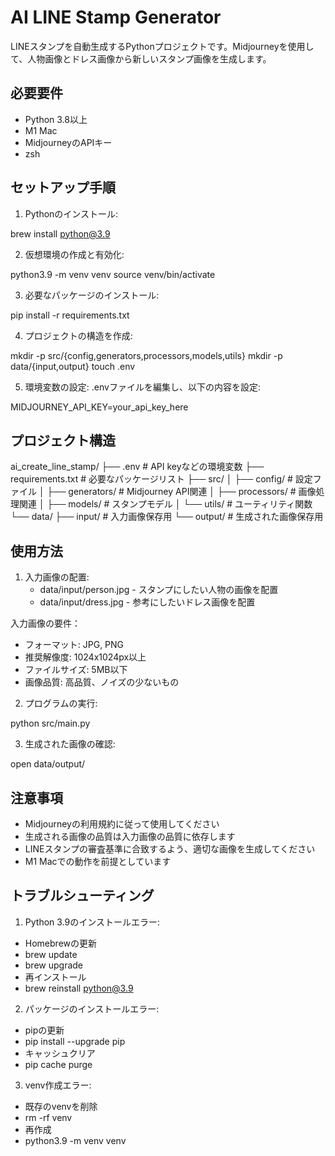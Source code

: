 # AI LINE Stamp Generator

LINEスタンプを自動生成するPythonプロジェクトです。Midjourneyを使用して、人物画像とドレス画像から新しいスタンプ画像を生成します。

## 必要要件

- Python 3.8以上
- M1 Mac
- MidjourneyのAPIキー
- zsh

## セットアップ手順

1. Pythonのインストール:

brew install python@3.9

2. 仮想環境の作成と有効化:

python3.9 -m venv venv
source venv/bin/activate

3. 必要なパッケージのインストール:

pip install -r requirements.txt

4. プロジェクトの構造を作成:

mkdir -p src/{config,generators,processors,models,utils}
mkdir -p data/{input,output}
touch .env

5. 環境変数の設定:
.envファイルを編集し、以下の内容を設定:

MIDJOURNEY_API_KEY=your_api_key_here

## プロジェクト構造

ai_create_line_stamp/
├── .env                    # API keyなどの環境変数
├── requirements.txt        # 必要なパッケージリスト
├── src/
│   ├── config/            # 設定ファイル
│   ├── generators/        # Midjourney API関連
│   ├── processors/        # 画像処理関連
│   ├── models/           # スタンプモデル
│   └── utils/            # ユーティリティ関数
└── data/
    ├── input/            # 入力画像保存用
    └── output/           # 生成された画像保存用

## 使用方法

1. 入力画像の配置:
   - data/input/person.jpg - スタンプにしたい人物の画像を配置
   - data/input/dress.jpg - 参考にしたいドレス画像を配置

入力画像の要件：
- フォーマット: JPG, PNG
- 推奨解像度: 1024x1024px以上
- ファイルサイズ: 5MB以下
- 画像品質: 高品質、ノイズの少ないもの

2. プログラムの実行:

python src/main.py

3. 生成された画像の確認:

open data/output/

## 注意事項

- Midjourneyの利用規約に従って使用してください
- 生成される画像の品質は入力画像の品質に依存します
- LINEスタンプの審査基準に合致するよう、適切な画像を生成してください
- M1 Macでの動作を前提としています

## トラブルシューティング

1. Python 3.9のインストールエラー:
- Homebrewの更新
- brew update
- brew upgrade
- 再インストール
- brew reinstall python@3.9

2. パッケージのインストールエラー:
- pipの更新
- pip install --upgrade pip
- キャッシュクリア
- pip cache purge

3. venv作成エラー:
- 既存のvenvを削除
- rm -rf venv
- 再作成
- python3.9 -m venv venv


